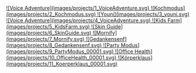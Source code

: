 <link rel="shortcut icon" type="image/png" href="favicon.png">
<link href="https://fonts.googleapis.com/css?family=Ubuntu+Mono" rel="stylesheet"> 

<a href="/images/projects/1_VoiceAdventure.svg">
![Voice Adventure](images/projects/1_VoiceAdventure.svg)
</a>

<a href="/images/projects/2_Kochmodus.svg">
![Kochmodus](images/projects/2_Kochmodus.svg)
</a>

<a href="/images/projects/3_youni.svg">
![Youni](images/projects/3_youni.svg)
</a>

<a href="/images/projects/4_VoiceAdventure.svg">
![Voice Adventure](images/projects/4_VoiceAdventure.svg)
</a>

<a href="/images/projects/5_KidsFarm.svg">
![Kids Farm](images/projects/5_KidsFarm.svg)
</a>

<a href="/images/projects/6_SkinGuide.svg">
![Skin Guide](images/projects/6_SkinGuide.svg)
</a>

<a href="/images/projects/7_Mornify.svg">
![Mornify](images/projects/7_Mornify.svg)
</a>

<a href="/images/projects/8_Gedankensenf.svg">
![Gedankensenf](images/projects/8_Gedankensenf.svg)
</a>

<a href="/images/projects/9_PartyModus_00001.svg">
![Party Modus](images/projects/9_PartyModus_00001.svg)
</a>

<a href="/images/projects/10_OfficeHealth_00001.svg">
![Office Health](images/projects/10_OfficeHealth_00001.svg)
</a>

<a href="/images/projects/11_Koerperklaus_00001.svg">
![Körperklaus](images/projects/11_Koerperklaus_00001.svg)
</a>

